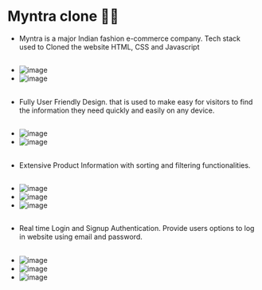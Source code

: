 # Myntra clone 👨‍💻
- Myntra is a major Indian fashion e-commerce company. Tech stack used to Cloned
the website HTML, CSS and Javascript
##
- ![image](https://github.com/Tauseef-sheikh-au28/Myntra/assets/94850129/50590f88-4bc5-436a-b956-4d9eb74ef232)
- ![image](https://github.com/Tauseef-sheikh-au28/Myntra/assets/94850129/15717c71-70ee-4f7a-b85f-b774bf594ee3)
##
- Fully User Friendly Design. that is used to make easy for visitors to find the
information they need quickly and easily on any device.
##
- ![image](https://github.com/Tauseef-sheikh-au28/Myntra/assets/94850129/20b4b43f-92e1-4085-98e0-9de6bbac82ae)
- ![image](https://github.com/Tauseef-sheikh-au28/Myntra/assets/94850129/f5149d1a-fdaf-4c0b-869d-455e161cf778)
##
- Extensive Product Information with sorting and filtering functionalities.
##
- ![image](https://github.com/Tauseef-sheikh-au28/Myntra/assets/94850129/3e824cec-475a-499b-838a-d4251f4c1c81)
- ![image](https://github.com/Tauseef-sheikh-au28/Myntra/assets/94850129/069c2cce-0fd4-4fe6-9245-a4851213ca63)
- ![image](https://github.com/Tauseef-sheikh-au28/Myntra/assets/94850129/9f43899a-c074-4bbb-b5a4-901839ee1d79)
##
- Real time Login and Signup Authentication. Provide users options to log in website using email and password.
##
- ![image](https://github.com/Tauseef-sheikh-au28/Myntra/assets/94850129/52a7772b-225d-4e0c-92c8-9485882a0e0f)
- ![image](https://github.com/Tauseef-sheikh-au28/Myntra/assets/94850129/01c64919-4dac-4625-90d2-0de1076b50a7)
- ![image](https://github.com/Tauseef-sheikh-au28/Myntra/assets/94850129/bd3a47ee-8e48-4db1-b36c-0552a8cc95d4)









